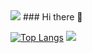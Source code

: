 <img src="https://capsule-render.vercel.app/api?type=Rect&color=auto&height=300&section=header&text=capsule%20render&fontSize=90" />
### Hi there 👋

<!--
**sunsilver/sunsilver** is a ✨ _special_ ✨ repository because its `README.md` (this file) appears on your GitHub profile.

Here are some ideas to get you started:

- 🔭 I’m currently working on ...
- 🌱 I’m currently learning ...
- 👯 I’m looking to collaborate on ...
- 🤔 I’m looking for help with ...
- 💬 Ask me about ...
- 📫 How to reach me: ...
- 😄 Pronouns: ...
- ⚡ Fun fact: ...
-->
[![Top Langs](https://github-readme-stats.vercel.app/api/top-langs/?username=sunsilver)](https://github.com/anuraghazra/github-readme-stats)
<img src="https://capsule-render.vercel.app/api?type=Rect&color=auto&height=300&section=header&text=capsule%20render&fontSize=90" />
